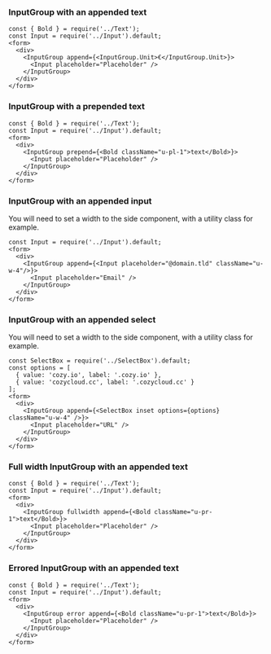 ### InputGroup with an appended text

```
const { Bold } = require('../Text');
const Input = require('../Input').default;
<form>
  <div>
    <InputGroup append={<InputGroup.Unit>€</InputGroup.Unit>}>
      <Input placeholder="Placeholder" />
    </InputGroup>
  </div>
</form>
```

### InputGroup with a prepended text

```
const { Bold } = require('../Text');
const Input = require('../Input').default;
<form>
  <div>
    <InputGroup prepend={<Bold className="u-pl-1">text</Bold>}>
      <Input placeholder="Placeholder" />
    </InputGroup>
  </div>
</form>
```

### InputGroup with an appended input

You will need to set a width to the side component, with a utility class for example.

```
const Input = require('../Input').default;
<form>
  <div>
    <InputGroup append={<Input placeholder="@domain.tld" className="u-w-4"/>}>
      <Input placeholder="Email" />
    </InputGroup>
  </div>
</form>
```

### InputGroup with an appended select

You will need to set a width to the side component, with a utility class for example.

```
const SelectBox = require('../SelectBox').default;
const options = [
  { value: 'cozy.io', label: '.cozy.io' },
  { value: 'cozycloud.cc', label: '.cozycloud.cc' }
];
<form>
  <div>
    <InputGroup append={<SelectBox inset options={options} className="u-w-4" />}>
      <Input placeholder="URL" />
    </InputGroup>
  </div>
</form>
```

### Full width InputGroup with an appended text

```
const { Bold } = require('../Text');
const Input = require('../Input').default;
<form>
  <div>
    <InputGroup fullwidth append={<Bold className="u-pr-1">text</Bold>}>
      <Input placeholder="Placeholder" />
    </InputGroup>
  </div>
</form>
```

### Errored InputGroup with an appended text

```
const { Bold } = require('../Text');
const Input = require('../Input').default;
<form>
  <div>
    <InputGroup error append={<Bold className="u-pr-1">text</Bold>}>
      <Input placeholder="Placeholder" />
    </InputGroup>
  </div>
</form>
```

